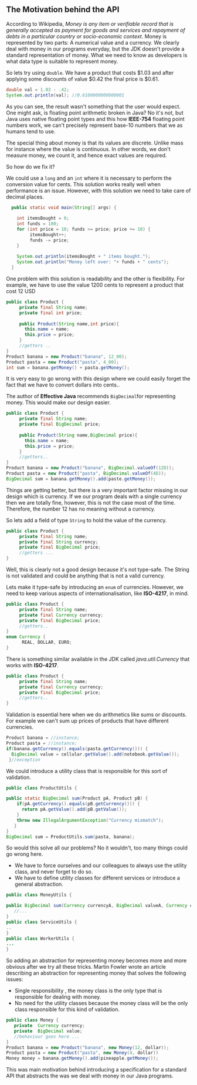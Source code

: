 ## The Motivation behind the API

According to Wikipedia, *Money is any item or verifiable record that is generally accepted as payment for goods and services and repayment of debts in a particular country or socio-economic context*. Money is represented by two parts: A numerical value and a currency. We clearly deal with money in our programs everyday, but the JDK doesn't provide a standard representation of money. What we need to know as developers is what data type is suitable to represent  money.

So lets try using ``double``. We have a product that costs \$1.03 and after applying some discounts of value \$0.42 the final price is \$0.61.   

``` java
double val = 1.03 - .42;
System.out.println(val); //0.6100000000000001
```
As you can see, the result wasn't something that the user would expect. One might ask, is floating point arithmetic broken in Java? No it's not, but Java uses native floating point types and this how **IEEE-754** floating point numbers work, we can't precisely represent base-10 numbers that we as humans tend to use.

The special thing about money is that its values are discrete. Unlike mass for instance where the value is continuous. In other words, we don't measure money, we count it, and hence exact values are required. 

So how do we fix it? 

We could  use a ``long`` and an ``int`` where it is necessary to perform the conversion value for cents. This solution works really well when performance is an issue. However, with this solution we need to take care of decimal places.

``` java
  public static void main(String[] args) {
  
    int itemsBought = 0;
    int funds = 100;
    for (int price = 10; funds >= price; price += 10) {
         itemsBought++;
         funds -= price;
    }
    
    System.out.println(itemsBought + " items bought.");
    System.out.println("Money left over: "+ funds + " cents");
  }
```

One problem with this solution is readability and the other is flexibility. For example, we have to use the value 1200 cents to represent a product that cost 12 USD 
``` java
public class Product {
     private final String name;
     private final int price;
     
     public Product(String name,int price){
       this.name = name;
       this.price = price; 
     }
     //getters ..
}
Product banana = new Product("banana", 12_00);
Product pasta = new Product("pasta", 4_00);
int sum = banana.getMoney() + pasta.getMoney();
```

It is very easy to go wrong with this design where we could easily forget the fact that we have to convert dollars into cents..

The author of **Effective Java** recommends  ``BigDecimal``for representing money. This would make our design easier.

``` java
public class Product {
     private final String name;
     private final BigDecimal price;
     
     public Product(String name,BigDecimal price){
       this.name = name;
       this.price = price; 
     }
     //getters..
}
Product banana = new Product("banana", BigDecimal.valueOf(12D));
Product pasta = new Product("pasta", BigDecimal.valueOf(4D));
BigDecimal sum = banana.getMoney().add(paste.getMoney());
```
Things are getting better, but there is a very important factor missing in our design which is currency. If we our program deals with a single currency then we are totally fine, however, this is not the case most of the time. Therefore, the number 12 has no meaning without a currency. 

So lets add a field of type ``String`` to hold the value of the currency.

``` java
public class Product {
     private final String name;
     private final String currency;
     private final BigDecimal price;
     //getters ...
}
```
Well, this is clearly not a good design because it's not type-safe. The String is not validated and could be anything that is not a valid currency.

Lets make it type-safe by introducing an ``enum`` of currencies. However, we need to keep various aspects of internationalisation, like  **ISO-4217**, in mind.

``` java
public class Product {
     private final String name;
     private final Currency currency;
     private final BigDecimal price;
     //getters..
}
enum Currency {
      REAL, DOLLAR, EURO;
}
```
There is something similar available in the JDK called *java.util.Currency*
that works with **ISO-4217**.

``` java
public class Product {
     private final String name;
     private final Currency currency;
     private final BigDecimal price;
     //getters..
}
```

Validation is essential here when we do arithmetics like sums or discounts. For example we can't sum up prices of products that have different currencies. 

``` java
Product banana = //instance;
Product pasta = //instance;
if(banana.getCurrency().equals(pasta.getCurrency())) {
  BigDecimal value = cellular.getValue().add(notebook.getValue());
 }//exception
```

We could introduce a utility class that is responsible for this sort of validation.


``` java
public class ProductUtils {

public static BigDecimal sum(Product pA, Product pB) {
    if(pA.getCurrency().equals(pB.getCurrency())) {
      return pA.getValue().add(pB.getValue());
    }
    throw new IllegalArgumentException("Currency mismatch");
   }
}
BigDecimal sum = ProductUtils.sum(pasta, banana);
```

So would this solve all our problems? No it wouldn't, too many things could go wrong here.

* We have to force ourselves and our colleagues  to always use the utility class, and never forget to do so.
* We have to define utility classes for different services or introduce a general  abstraction.

``` java
public class MoneyUtils {

public BigDecimal sum(Currency currencyA, BigDecimal valueA, Currency currencyB, BigDecimal valueB) {
   //...
}
public class ServiceUtils {
..
}
public class WorkerUtils {
...
}
```

So adding an abstraction for representing money becomes more and more obvious after we try all these tricks. Martin Fowler wrote an article describing an abstraction for representing money that solves the following issues: 

* Single responsibility , the money class is the only type that is responsible for dealing with money.
* No need for the utility classes because the money class will be the only class responsible for this kind of validation.

``` java
public class Money {
   private  Currency currency;
   private  BigDecimal value;
   //behaviour goes here ...
}
Product banana = new Product("banana", new Money(12, dollar));
Product pasta = new Product("pasta", new Money(4, dollar))
Money money = banana.getMoney().add(pineapple.getMoney());
```

This was main motivation behind introducing a specification for a standard API that abstracts the was we deal with money in our Java programs. 